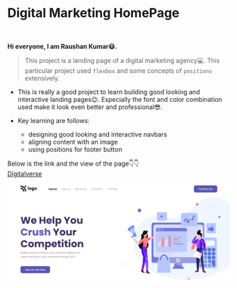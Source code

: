 # Digital Marketing HomePage
<br>

**Hi everyone, I am Raushan Kumar😃.**

>This project is a landing page of a digital marketing agency💻. This particular project used `flexbox` and some concepts of `positions` extensively.

- This is really a good project to learn building good looking and interactive landing pages😉. Especially the font and color combination used make it look even better and professional😎.

- Key learning are follows:
    - designing good looking and interactive navbars
    - aligning content with an image
    - using positions for footer button


Below is the link and the view of the page👇👇<br>
[Digitalverse](https://digitalverse.netlify.app/)

![Digital-Mark](./project4css.png)